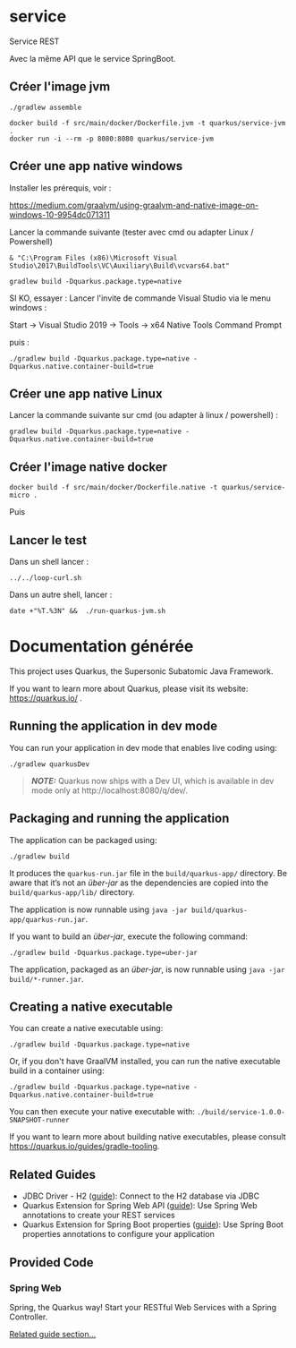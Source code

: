 # service

Service REST

Avec la même API que le service SpringBoot.

## Créer l'image jvm

```shell script
./gradlew assemble

docker build -f src/main/docker/Dockerfile.jvm -t quarkus/service-jvm .
docker run -i --rm -p 8080:8080 quarkus/service-jvm
```

## Créer une app native windows
Installer les prérequis, voir :

https://medium.com/graalvm/using-graalvm-and-native-image-on-windows-10-9954dc071311

Lancer la commande suivante (tester avec cmd ou adapter Linux / Powershell)

```shell script
& "C:\Program Files (x86)\Microsoft Visual Studio\2017\BuildTools\VC\Auxiliary\Build\vcvars64.bat" 

gradlew build -Dquarkus.package.type=native
```

SI KO, essayer :
Lancer l'invite de commande Visual Studio via le menu windows :

Start -> Visual Studio 2019 -> Tools -> x64 Native Tools Command Prompt

puis :

```shell script
./gradlew build -Dquarkus.package.type=native -Dquarkus.native.container-build=true
```

## Créer une app native Linux

Lancer la commande suivante sur cmd (ou adapter à linux / powershell) :

```shell script
gradlew build -Dquarkus.package.type=native -Dquarkus.native.container-build=true
```

## Créer l'image native docker

```shell script
docker build -f src/main/docker/Dockerfile.native -t quarkus/service-micro .
```

Puis

## Lancer le test

Dans un shell lancer :

```shell script
../../loop-curl.sh
```

Dans un autre shell, lancer :

```shell script
date +"%T.%3N" &&  ./run-quarkus-jvm.sh
```

# Documentation générée

This project uses Quarkus, the Supersonic Subatomic Java Framework.

If you want to learn more about Quarkus, please visit its website: https://quarkus.io/ .

## Running the application in dev mode

You can run your application in dev mode that enables live coding using:
```shell script
./gradlew quarkusDev
```

> **_NOTE:_**  Quarkus now ships with a Dev UI, which is available in dev mode only at http://localhost:8080/q/dev/.

## Packaging and running the application

The application can be packaged using:
```shell script
./gradlew build
```
It produces the `quarkus-run.jar` file in the `build/quarkus-app/` directory.
Be aware that it’s not an _über-jar_ as the dependencies are copied into the `build/quarkus-app/lib/` directory.

The application is now runnable using `java -jar build/quarkus-app/quarkus-run.jar`.

If you want to build an _über-jar_, execute the following command:
```shell script
./gradlew build -Dquarkus.package.type=uber-jar
```

The application, packaged as an _über-jar_, is now runnable using `java -jar build/*-runner.jar`.

## Creating a native executable

You can create a native executable using: 
```shell script
./gradlew build -Dquarkus.package.type=native
```

Or, if you don't have GraalVM installed, you can run the native executable build in a container using: 
```shell script
./gradlew build -Dquarkus.package.type=native -Dquarkus.native.container-build=true
```

You can then execute your native executable with: `./build/service-1.0.0-SNAPSHOT-runner`

If you want to learn more about building native executables, please consult https://quarkus.io/guides/gradle-tooling.

## Related Guides

- JDBC Driver - H2 ([guide](https://quarkus.io/guides/datasource)): Connect to the H2 database via JDBC
- Quarkus Extension for Spring Web API ([guide](https://quarkus.io/guides/spring-web)): Use Spring Web annotations to create your REST services
- Quarkus Extension for Spring Boot properties ([guide](https://quarkus.io/guides/spring-boot-properties)): Use Spring Boot properties annotations to configure your application

## Provided Code

### Spring Web

Spring, the Quarkus way! Start your RESTful Web Services with a Spring Controller.

[Related guide section...](https://quarkus.io/guides/spring-web#greetingcontroller)
